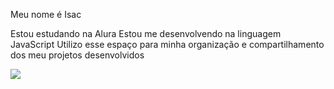 Meu nome é Isac

Estou estudando na Alura
Estou me desenvolvendo na linguagem JavaScript
Utilizo esse espaço para minha organização e compartilhamento dos meu projetos desenvolvidos

![](https://youtu.be/5_LoMpMliKk)
